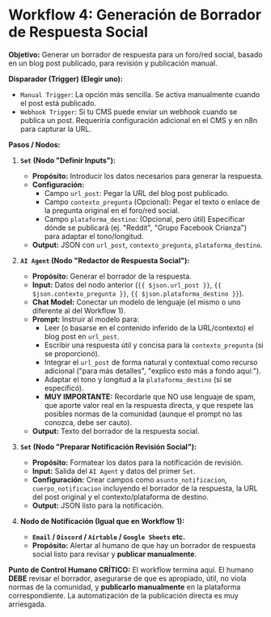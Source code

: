 # Workflow 4: Generación de Borrador de Respuesta Social

**Objetivo:** Generar un borrador de respuesta para un foro/red social, basado en un blog post publicado, para revisión y publicación manual.

**Disparador (Trigger) (Elegir uno):**

*   `Manual Trigger`: La opción más sencilla. Se activa manualmente cuando el post está publicado.
*   `Webhook Trigger`: Si tu CMS puede enviar un webhook cuando se publica un post. Requeriría configuración adicional en el CMS y en n8n para capturar la URL.

**Pasos / Nodos:**

1.  **`Set` (Nodo "Definir Inputs"):**
    *   **Propósito:** Introducir los datos necesarios para generar la respuesta.
    *   **Configuración:**
        *   Campo `url_post`: Pegar la URL del blog post publicado.
        *   Campo `contexto_pregunta` (Opcional): Pegar el texto o enlace de la pregunta original en el foro/red social.
        *   Campo `plataforma_destino`: (Opcional, pero útil) Especificar dónde se publicará (ej. "Reddit", "Grupo Facebook Crianza") para adaptar el tono/longitud.
    *   **Output:** JSON con `url_post`, `contexto_pregunta`, `plataforma_destino`.

2.  **`AI Agent` (Nodo "Redactor de Respuesta Social"):**
    *   **Propósito:** Generar el borrador de la respuesta.
    *   **Input:** Datos del nodo anterior (`{{ $json.url_post }}`, `{{ $json.contexto_pregunta }}`, `{{ $json.plataforma_destino }}`).
    *   **Chat Model:** Conectar un modelo de lenguaje (el mismo o uno diferente al del Workflow 1).
    *   **Prompt:** Instruir al modelo para:
        *   Leer (o basarse en el contenido inferido de la URL/contexto) el blog post en `url_post`.
        *   Escribir una respuesta útil y concisa para la `contexto_pregunta` (si se proporcionó).
        *   Integrar el `url_post` de forma natural y contextual como recurso adicional ("para más detalles", "explico esto más a fondo aquí:").
        *   Adaptar el tono y longitud a la `plataforma_destino` (si se especificó).
        *   **MUY IMPORTANTE:** Recordarle que NO use lenguaje de spam, que aporte valor real en la respuesta directa, y que respete las posibles normas de la comunidad (aunque el prompt no las conozca, debe ser cauto).
    *   **Output:** Texto del borrador de la respuesta social.

3.  **`Set` (Nodo "Preparar Notificación Revisión Social"):**
    *   **Propósito:** Formatear los datos para la notificación de revisión.
    *   **Input:** Salida del `AI Agent` y datos del primer `Set`.
    *   **Configuración:** Crear campos como `asunto_notificacion`, `cuerpo_notificacion` incluyendo el borrador de la respuesta, la URL del post original y el contexto/plataforma de destino.
    *   **Output:** JSON listo para la notificación.

4.  **Nodo de Notificación (Igual que en Workflow 1):**
    *   **`Email` / `Discord` / `Airtable` / `Google Sheets` etc.**
    *   **Propósito:** Alertar al humano de que hay un borrador de respuesta social listo para revisar y **publicar manualmente**.

**Punto de Control Humano CRÍTICO:** El workflow termina aquí. El humano **DEBE** revisar el borrador, asegurarse de que es apropiado, útil, no viola normas de la comunidad, y **publicarlo manualmente** en la plataforma correspondiente. La automatización de la publicación directa es muy arriesgada. 